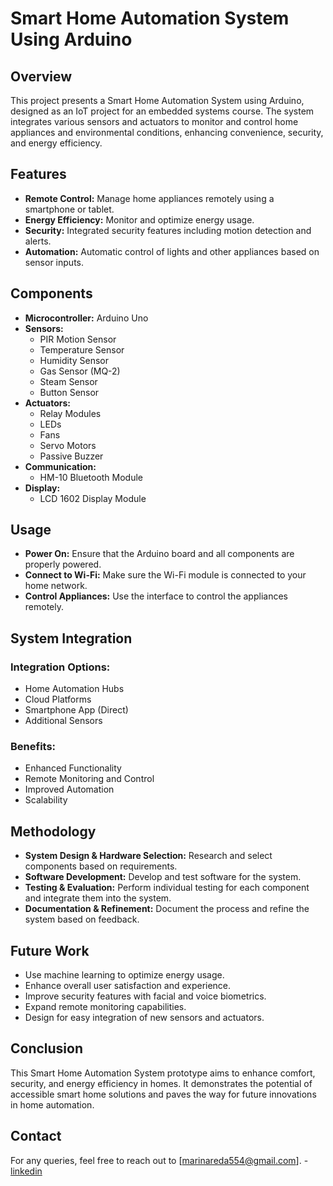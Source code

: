 # Smart Home Automation System Using Arduino

## Overview
This project presents a Smart Home Automation System using Arduino, designed as an IoT project for an embedded systems course. The system integrates various sensors and actuators to monitor and control home appliances and environmental conditions, enhancing convenience, security, and energy efficiency.

## Features
- **Remote Control:** Manage home appliances remotely using a smartphone or tablet.
- **Energy Efficiency:** Monitor and optimize energy usage.
- **Security:** Integrated security features including motion detection and alerts.
- **Automation:** Automatic control of lights and other appliances based on sensor inputs.

## Components
- **Microcontroller:** Arduino Uno
- **Sensors:**
  - PIR Motion Sensor
  - Temperature Sensor
  - Humidity Sensor
  - Gas Sensor (MQ-2)
  - Steam Sensor
  - Button Sensor
- **Actuators:**
  - Relay Modules
  - LEDs
  - Fans
  - Servo Motors
  - Passive Buzzer
- **Communication:**
  - HM-10 Bluetooth Module
- **Display:**
  - LCD 1602 Display Module

## Usage
- **Power On:** Ensure that the Arduino board and all components are properly powered.
- **Connect to Wi-Fi:** Make sure the Wi-Fi module is connected to your home network.
- **Control Appliances:** Use the interface to control the appliances remotely.

## System Integration
### Integration Options:
- Home Automation Hubs
- Cloud Platforms
- Smartphone App (Direct)
- Additional Sensors

### Benefits:
- Enhanced Functionality
- Remote Monitoring and Control
- Improved Automation
- Scalability

## Methodology
- **System Design & Hardware Selection:** Research and select components based on requirements.
- **Software Development:** Develop and test software for the system.
- **Testing & Evaluation:** Perform individual testing for each component and integrate them into the system.
- **Documentation & Refinement:** Document the process and refine the system based on feedback.

## Future Work
- Use machine learning to optimize energy usage.
- Enhance overall user satisfaction and experience.
- Improve security features with facial and voice biometrics.
- Expand remote monitoring capabilities.
- Design for easy integration of new sensors and actuators.

## Conclusion
This Smart Home Automation System prototype aims to enhance comfort, security, and energy efficiency in homes. It demonstrates the potential of accessible smart home solutions and paves the way for future innovations in home automation.

## Contact
For any queries, feel free to reach out to [marinareda554@gmail.com].
-[linkedin](https://www.linkedin.com/in/marina-reda-863643250/)
